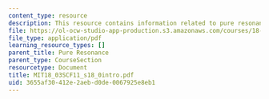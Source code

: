```yaml
---
content_type: resource
description: This resource contains information related to pure resonance.
file: https://ol-ocw-studio-app-production.s3.amazonaws.com/courses/18-03sc-differential-equations-fall-2011/3655af30412e2aebd0de0067925e8eb1_MIT18_03SCF11_s18_0intro.pdf
file_type: application/pdf
learning_resource_types: []
parent_title: Pure Resonance
parent_type: CourseSection
resourcetype: Document
title: MIT18_03SCF11_s18_0intro.pdf
uid: 3655af30-412e-2aeb-d0de-0067925e8eb1
---
```

